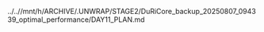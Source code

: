 ../..//mnt/h/ARCHIVE/.UNWRAP/STAGE2/DuRiCore_backup_20250807_094339_optimal_performance/DAY11_PLAN.md